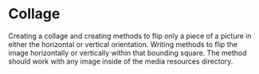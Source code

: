 # Collage
Creating a collage and creating methods to flip only a piece of a picture in either the horizontal or vertical orientation. Writing methods to flip the image horizontally or vertically within that bounding square. The method should work with any image inside of the media resources directory. 
